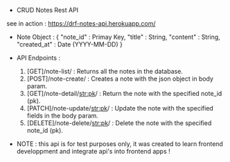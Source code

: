 - CRUD Notes Rest API

see in action : https://drf-notes-api.herokuapp.com/

- Note Object : {
    "note_id" : Primay Key,
    "title" : String,
    "content" : String,
    "created_at" : Date (YYYY-MM-DD)
}

- API Endpoints :
    1) [GET]/note-list/ : Returns all the notes in the database.
    2) [POST]/note-create/ : Creates a note with the json object in body param.
    3) [GET]/note-detail/<str:pk>/ : Return the note with the specified note_id (pk).
    4) [PATCH]/note-update/<str:pk>/ : Update the note with the specified fields in the body param.
    5) [DELETE]/note-delete/<str:pk>/ : Delete the note with the specified note_id (pk).


- NOTE : this api is for test purposes only, it was created to learn frontend developpment and integrate api's into frontend apps !